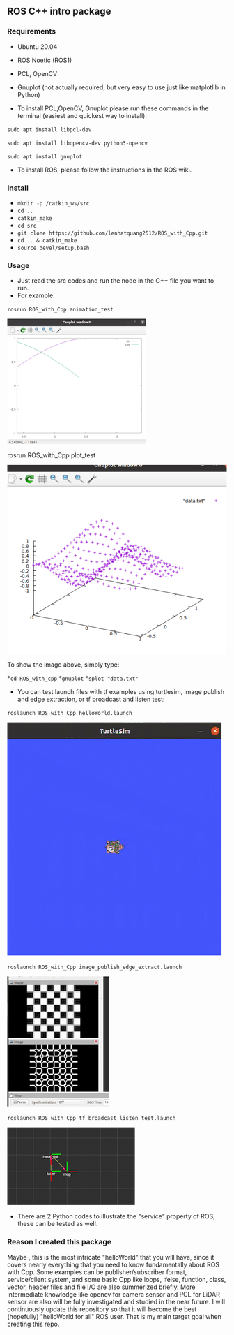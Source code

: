 
## ROS C++ intro package

### Requirements
* Ubuntu 20.04
* ROS Noetic (ROS1)
* PCL, OpenCV 
* Gnuplot (not actually required, but very easy to use just like matplotlib in Python)

* To install PCL,OpenCV, Gnuplot please run these commands in the terminal (easiest and quickest way to install):

`sudo apt install libpcl-dev`

`sudo apt install libopencv-dev python3-opencv`

`sudo apt install gnuplot`

* To install ROS, please follow the instructions in the ROS wiki.

### Install 

* `mkdir -p /catkin_ws/src`
* `cd ..`
* `catkin_make`
* `cd src`
* `git clone https://github.com/lenhatquang2512/ROS_with_Cpp.git`
* `cd .. & catkin_make`
* `source devel/setup.bash`


### Usage
 * Just read the src codes and run the node in the C++ file you want to run.
 * For example:
 
 `rosrun ROS_with_Cpp animation_test`
 
 ![](https://github.com/lenhatquang2512/ROS_with_Cpp/blob/main/images/gif/ros_with_animation_plot_demo.gif)
 
 rosrun ROS_with_Cpp plot_test
 
![](https://github.com/lenhatquang2512/ROS_with_Cpp/blob/main/images/gif/plot_test_demo.png)

To show the image above, simply type:

*`cd ROS_with_cpp`
*`gnuplot`
*`splot "data.txt"`
 
 * You can test launch files with tf examples using turtlesim, image publish and edge extraction, or tf broadcast and listen test:
 
 `roslaunch ROS_with_Cpp helloWorld.launch`
 
 ![](https://github.com/lenhatquang2512/ROS_with_Cpp/blob/main/images/gif/ros_with_cpp_helloWorld_demo.gif)
 
 `roslaunch ROS_with_Cpp image_publish_edge_extract.launch`
 
 ![](https://github.com/lenhatquang2512/ROS_with_Cpp/blob/main/images/gif/ros_with_cpp_image_edge_demo.gif)

 `roslaunch ROS_with_Cpp tf_broadcast_listen_test.launch`
 
 ![](https://github.com/lenhatquang2512/ROS_with_Cpp/blob/main/images/gif/ros_cpp_tf_demo.gif)
 
 
 * There are 2 Python codes to illustrate the "service" property of ROS, these can be tested as well.

### Reason I created this package

Maybe , this is the most intricate "helloWorld" that you will have, since it covers nearly everything that you need to know fundamentally about ROS with Cpp. Some examples can be publisher/subscriber format, service/client system, and some basic Cpp like loops, ifelse, function, class, vector, header files and file I/O are also summerized briefly. More intermediate knowledge like opencv for camera sensor and PCL for LiDAR sensor are also will be fully investigated and studied in the near future. I will continuously update this repository so that it will become the best (hopefully) "helloWorld for all" ROS user. That is my main target goal when creating this repo. 


